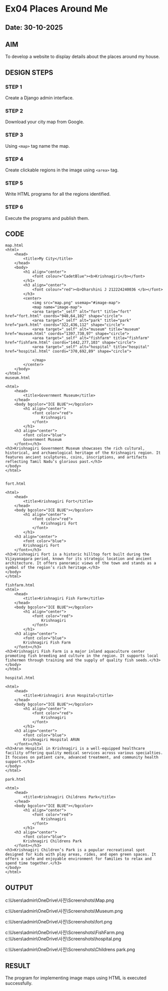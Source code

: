 # Ex04 Places Around Me
## Date: 30-10-2025

## AIM
To develop a website to display details about the places around my house.

## DESIGN STEPS

### STEP 1
Create a Django admin interface.

### STEP 2
Download your city map from Google.

### STEP 3
Using ```<map>``` tag name the map.

### STEP 4
Create clickable regions in the image using ```<area>``` tag.

### STEP 5
Write HTML programs for all the regions identified.

### STEP 6
Execute the programs and publish them.

## CODE
```
map.html
<html>
    <head>
        <title>My City</title>
    </head>
    <body>
        <h1 align="center">
            <font colour="CadetBlue"><b>Krishnagiri</b></font>
        </h1>
        <h3 align="center">
            <font colour="red"><b>Dharshini J 212224240036 </b></font>
        </h3>
        <center>
            <img src="map.png" usemap="#image-map">
            <map name="image-map">
            <area target="_self" alt="fort" title="fort" href="fort.html" coords="940,64,102" shape="circle">
            <area target="_self" alt="park" title="park" href="park.html" coords="322,436,112" shape="circle">
            <area target="_self" alt="museum" title="museum" href="museum.html" coords="1397,730,97" shape="circle">
            <area target="_self" alt="fishfarm" title="fishfarm" href="fishfarm.html" coords="1442,277,103" shape="circle">
            <area target="_self" alt="hospital" title="hospital" href="hospital.html" coords="370,692,89" shape="circle">

            </map>
        </center>
    </body>
</html>
museum.html

<html>
    <head>
        <title>Government Museum</title>
    </head>
    <body bgcolor="ICE BLUE"></bgcolor>
        <h1 align="center">
            <font color="red">
                Krishnagiri
            </font>
        </h1>
    <h3 align="center">
        <font color="blue">
        Government Museum
    </font></h3>
<h3>Krishnagiri Government Museum showcases the rich cultural, historical, and archaeological heritage of the Krishnagiri region. It features ancient sculptures, coins, inscriptions, and artifacts reflecting Tamil Nadu’s glorious past.</h3>
</body>
</html>


fort.html

<html>
    <head>
        <title>Krishnagiri Fort</title>
    </head>
    <body bgcolor="ICE BLUE"></bgcolor>
        <h1 align="center">
            <font color="red">
                Krishnagiri Fort
            </font>
        </h1>
    <h3 align="center">
        <font color="blue">
        Krishnagiri Fort
    </font></h3>
<h3>Krishnagiri Fort is a historic hilltop fort built during the Vijayanagara period, known for its strategic location and ancient architecture. It offers panoramic views of the town and stands as a symbol of the region’s rich heritage.</h3>
</body>
</html>

fishfarm.html
<html>
    <head>
        <title>Krishnagiri Fish Farm</title>
    </head>
    <body bgcolor="ICE BLUE"></bgcolor>
        <h1 align="center">
            <font color="red">
                Krishnagiri
            </font>
        </h1>
    <h3 align="center">
        <font color="blue">
        Krishnagiri Fish Farm
    </font></h3>
<h3>Krishnagiri Fish Farm is a major inland aquaculture center promoting fish breeding and culture in the region. It supports local fishermen through training and the supply of quality fish seeds.</h3>
</body>
</html>

hospital.html

<html>
    <head>
        <title>Krishnagiri Arun Hospital</title>
    </head>
    <body bgcolor="ICE BLUE"></bgcolor>
        <h1 align="center">
            <font color="red">
                Krishnagiri
            </font>
        </h1>
    <h3 align="center">
        <font color="blue">
        Krishnagiri Hospital ARUN
    </font></h3>
<h3>Arun Hospital in Krishnagiri is a well-equipped healthcare facility offering quality medical services across various specialties. It focuses on patient care, advanced treatment, and community health support.</h3>
</body>
</html>

park.html

<html>
    <head>
        <title>Krishnagiri Childrens Park</title>
    </head>
    <body bgcolor="ICE BLUE"></bgcolor>
        <h1 align="center">
            <font color="red">
                Krishnagiri
            </font>
        </h1>
    <h3 align="center">
        <font color="blue">
        Krishnagiri Childrens Park
    </font></h3>
<h3>Krishnagiri Children’s Park is a popular recreational spot designed for kids with play areas, rides, and open green spaces. It offers a safe and enjoyable environment for families to relax and spend time together.</h3>
</body>
</html>
```




## OUTPUT
c:\Users\admin\OneDrive\사진\Screenshots\Map.png

c:\Users\admin\OneDrive\사진\Screenshots\Museum.png

c:\Users\admin\OneDrive\사진\Screenshots\fort.png

c:\Users\admin\OneDrive\사진\Screenshots\FishFarm.png
c:\Users\admin\OneDrive\사진\Screenshots\hospital.png

c:\Users\admin\OneDrive\사진\Screenshots\Childrens park.png


## RESULT
The program for implementing image maps using HTML is executed successfully.
